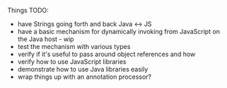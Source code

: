 
Things TODO:

- have Strings going forth and back Java <-> JS
- have a basic mechanism for dynamically invoking from JavaScript on the Java host - wip
- test the mechanism with various types
- verify if it's useful to pass around object references and how
- verify how to use JavaScript libraries
- demonstrate how to use Java libraries easily
- wrap things up with an annotation processor?
